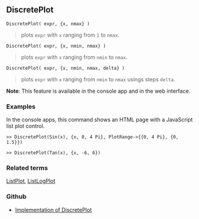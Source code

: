 ## DiscretePlot
 
```
DiscretePlot( expr, {x, nmax} )  
```

> plots `expr` with `x` ranging from `1` to `nmax`.

```
DiscretePlot( expr, {x, nmin, nmax} )  
```

> plots `expr` with `x` ranging from `nmin` to `nmax`.

```
DiscretePlot( expr, {x, nmin, nmax, delta} )  
```

> plots `expr` with `x` ranging from `nmin` to `nmax` usings steps `delta`.
	 
**Note**: This feature is available in the console app and in the web interface.

### Examples

In the console apps, this command shows an HTML page with a JavaScript list plot control.
 
```
>> DiscretePlot(Sin(x), {x, 0, 4 Pi}, PlotRange->{{0, 4 Pi}, {0, 1.5}})
```


```
>> DiscretePlot(Tan(x), {x, -6, 6})
```

### Related terms 
[ListPlot](ListPlot.md), [ListLogPlot](ListLogPlot.md)
 

### Github

* [Implementation of DiscretePlot](https://github.com/axkr/symja_android_library/blob/master/symja_android_library/matheclipse-core/src/main/java/org/matheclipse/core/reflection/system/DiscretePlot.java#L12) 
